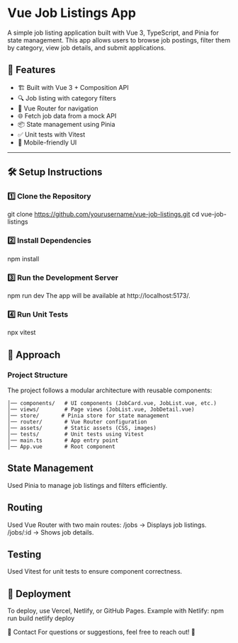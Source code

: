 # Vue Job Listings App

A simple job listing application built with Vue 3, TypeScript, and Pinia for state management. This app allows users to browse job postings, filter them by category, view job details, and submit applications.

## 🚀 Features
- 🏗 Built with Vue 3 + Composition API  
- 🔍 Job listing with category filters  
- 📌 Vue Router for navigation  
- 🌐 Fetch job data from a mock API  
- 📦 State management using Pinia  
- ✅ Unit tests with Vitest  
- 📱 Mobile-friendly UI  

---

## 🛠️ Setup Instructions  

### 1️⃣ Clone the Repository  

git clone https://github.com/yourusername/vue-job-listings.git
cd vue-job-listings

### 2️⃣ Install Dependencies
npm install

### 3️⃣ Run the Development Server
npm run dev
The app will be available at http://localhost:5173/.

### 4️⃣ Run Unit Tests
npx vitest

## 📌 Approach
### Project Structure
The project follows a modular architecture with reusable components:

``` src/
│── components/   # UI components (JobCard.vue, JobList.vue, etc.)
│── views/        # Page views (JobList.vue, JobDetail.vue)
│── store/       # Pinia store for state management
│── router/       # Vue Router configuration
│── assets/       # Static assets (CSS, images)
│── tests/        # Unit tests using Vitest
│── main.ts       # App entry point
│── App.vue       # Root component
```

## State Management
Used Pinia to manage job listings and filters efficiently.

## Routing
Used Vue Router with two main routes:
/jobs → Displays job listings.
/jobs/:id → Shows job details.

## Testing
Used Vitest for unit tests to ensure component correctness.

## 🎯 Deployment
To deploy, use Vercel, Netlify, or GitHub Pages. Example with Netlify:
npm run build
netlify deploy

📩 Contact
For questions or suggestions, feel free to reach out! 🚀
